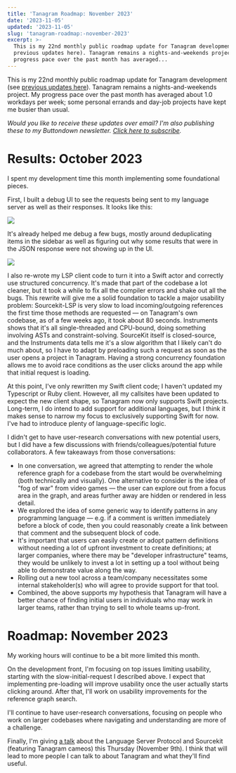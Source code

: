 ```yaml
---
title: 'Tanagram Roadmap: November 2023'
date: '2023-11-05'
updated: '2023-11-05'
slug: 'tanagram-roadmap:-november-2023'
excerpt: >-
  This is my 22nd monthly public roadmap update for Tanagram development (see
  previous updates here). Tanagram remains a nights-and-weekends project. My
  progress pace over the past month has averaged...
---
```



This is my 22nd monthly public roadmap update for Tanagram development (see [previous updates here](https://feifan.blog/labeled/tanagram)). Tanagram remains a nights-and-weekends project. My progress pace over the past month has averaged about 1.0 workdays per week; some personal errands and day-job projects have kept me busier than usual.

_Would you like to receive these updates over email? I'm also publishing these to my Buttondown newsletter. [Click here to subscribe](https://buttondown.email/tanagram)._

# Results: October 2023
I spent my development time this month implementing some foundational pieces.

First, I built a debug UI to see the requests being sent to my language server as well as their responses. It looks like this:

![](https://files.tanagram.app/file/tanagram-data/prod-feifans-blog/2023-11-roadmap/lsp-requests-responses-window.png)

It's already helped me debug a few bugs, mostly around deduplicating items in the sidebar as well as figuring out why some results that were in the JSON response were not showing up in the UI.

![](https://files.tanagram.app/file/tanagram-data/prod-feifans-blog/2023-11-roadmap/sidebar.png?)

I also re-wrote my LSP client code to turn it into a Swift actor and correctly use structured concurrency. It's made that part of the codebase a lot cleaner, but it took a while to fix all the compiler errors and shake out all the bugs. This rewrite will give me a solid foundation to tackle a major usability problem: Sourcekit-LSP is very slow to load incoming/outgoing references the first time those methods are requested — on Tanagram's own codebase, as of a few weeks ago, it took about 80 seconds. Instruments shows that it's all single-threaded and CPU-bound, doing something involving ASTs and constraint-solving. SourceKit itself is closed-source, and the Instruments data tells me it's a slow algorithm that I likely can't do much about, so I have to adapt by preloading such a request as soon as the user opens a project in Tanagram. Having a strong concurrency foundation allows me to avoid race conditions as the user clicks around the app while that initial request is loading.

At this point, I've only rewritten my Swift client code; I haven't updated my Typescript or Ruby client. However, all my callsites have been updated to expect the new client shape, so Tanagram now only supports Swift projects. Long-term, I do intend to add support for additional languages, but I think it makes sense to narrow my focus to exclusively supporting Swift for now. I've had to introduce plenty of language-specific logic.

I didn't get to have user-research conversations with new potential users, but I did have a few discussions with friends/colleagues/potential future collaborators. A few takeaways from those conversations:
* In one conversation, we agreed that attempting to render the whole reference graph for a codebase from the start would be overwhelming (both technically and visually). One alternative to consider is the idea of "fog of war" from video games — the user can explore out from a focus area in the graph, and areas further away are hidden or rendered in less detail. 
* We explored the idea of some generic way to identify patterns in any programming language — e.g. if a comment is written immediately before a block of code, then you could reasonably create a link between that comment and the subsequent block of code.
* It's important that users can easily create or adopt pattern definitions without needing a lot of upfront investment to create definitions; at larger companies, where there may be "developer infrastructure" teams, they would be unlikely to invest a lot in setting up a tool without being able to demonstrate value along the way.
* Rolling out a new tool across a team/company necessitates some internal stakeholder(s) who will agree to provide support for that tool.
* Combined, the above supports my hypothesis that Tanagram will have a better chance of finding initial users in individuals who may work in larger teams, rather than trying to sell to whole teams up-front.

# Roadmap: November 2023
My working hours will continue to be a bit more limited this month.

On the development front, I'm focusing on top issues limiting usability, starting with the slow-initial-request I described above. I expect that implementing pre-loading will improve usability once the user actually starts clicking around. After that, I'll work on usability improvements for the reference graph search.

I'll continue to have user-research conversations, focusing on people who work on larger codebases where navigating and understanding are more of a challenge.

Finally, I'm giving [a talk](https://www.meetup.com/swift-language/events/296958216) about the Language Server Protocol and Sourcekit (featuring Tanagram cameos) this Thursday (November 9th). I think that will lead to more people I can talk to about Tanagram and what they'll find useful.
